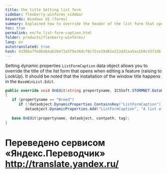 ```yaml
--- 
title: the title Setting list form 
sidebar: flexberry-winforms_sidebar 
keywords: Windows UI (forms) 
summary: Explained how to override the header of the list form that opens when editing a feature (raising to LookUp) 
toc: true 
permalink: en/fw_list-form-caption.html 
folder: products/flexberry-winforms/ 
lang: en 
autotranslated: true 
hash: 4336ba7fe86db4a62b473a5f9e36dcf0c72ce19d81e213dd1aa5aa1b9c4371db 
--- 
```


Setting dynamic properties `ListFormCaption` data object allows you to override the title of the list form that opens when editing a feature (raising to LookUp). 
It should be noted that the installation of the window title happens in the `BaseWinList.Edit`. 

```csharp
public override void OnEdit(string propertyname, ICSSoft.STORMNET.DataObject dataobject, string contpath, object tag)
{
   if (propertyname == "Breed")
      if (!dataobject.DynamicProperties.ContainsKey("ListFormCaption"))
         dataobject.DynamicProperties.Add("ListFormCaption", "A list of all breeds");
  
   base.OnEdit(propertyname, dataobject, contpath, tag);
}
``` 





 # Переведено сервисом «Яндекс.Переводчик» http://translate.yandex.ru/